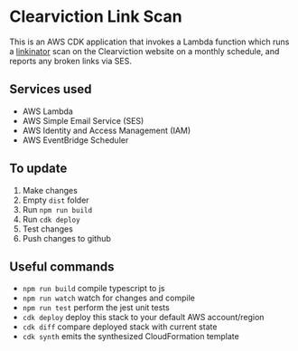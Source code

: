 # Clearviction Link Scan

This is an AWS CDK application that invokes a Lambda function which runs a [linkinator](https://github.com/JustinBeckwith/linkinator) scan on the Clearviction website on a monthly schedule, and reports any broken links via SES.

## Services used

- AWS Lambda
- AWS Simple Email Service (SES)
- AWS Identity and Access Management (IAM)
- AWS EventBridge Scheduler

## To update

1. Make changes
1. Empty `dist` folder
1. Run `npm run build`
1. Run `cdk deploy`
1. Test changes
1. Push changes to github

## Useful commands

* `npm run build`   compile typescript to js
* `npm run watch`   watch for changes and compile
* `npm run test`    perform the jest unit tests
* `cdk deploy`      deploy this stack to your default AWS account/region
* `cdk diff`        compare deployed stack with current state
* `cdk synth`       emits the synthesized CloudFormation template